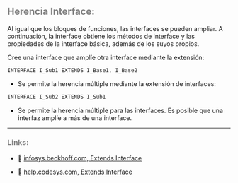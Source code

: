 ## <span style="color:grey">Herencia Interface:</span>

Al igual que los bloques de funciones, las interfaces se pueden ampliar. A continuación, la interface obtiene los métodos de interface y las propiedades de la interface básica, además de los suyos propios.

Cree una interface que amplíe otra interface mediante la extensión:

```javascript
INTERFACE I_Sub1 EXTENDS I_Base1, I_Base2
```

- Se permite la herencia múltiple mediante la extensión de interfaces:

```javascript
INTERFACE I_Sub2 EXTENDS I_Sub1
```

- Se permite la herencia múltiple para las interfaces. Es posible que una interfaz amplíe a más de una interface.

***
### <span style="color:grey">Links:</span>

- 🔗 [infosys.beckhoff.com, Extends Interface](https://infosys.beckhoff.com/content/1033/tc3_plc_intro/2527343499.html?id=365591094627259992)

- 🔗 [help.codesys.com, Extends Interface](https://help.codesys.com/api-content/2/codesys/3.5.13.0/en/_cds_extending_interface/)
